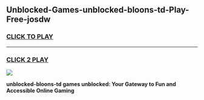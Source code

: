 
## Unblocked-Games-unblocked-bloons-td-Play-Free-josdw
<h3>
<a href="https://premium76.site?title=unblocked-bloons-td&ref=10A">CLICK TO PLAY</a></h3>
<hr>

<h3>
<a href="https://premium76.site?title=unblocked-bloons-td&ref=10A">CLICK 2 PLAY</a>
  
</h3>

<a href="https://premium76.site?title=unblocked-bloons-td&ref=10A"><img src="https://clearcache.store/games.png"></a>


**unblocked-bloons-td games unblocked: Your Gateway to Fun and Accessible Online Gaming**
